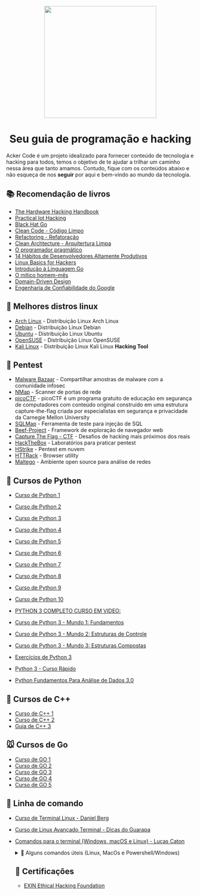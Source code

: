 <p align="center">
  <a href="https://github.com/arthurspk/guiadevbrasil">
    <img src="https://user-images.githubusercontent.com/48387196/183275534-61e0d334-93bb-45df-896a-158657eed3cb.gif" width="300" height="300">
  </a>
  <h1 align="center">Seu guia de programação e hacking</h1>
</p>

Acker Code é um projeto idealizado para fornecer conteúdo de tecnologia e hacking para todos, temos o objetivo de te ajudar a trilhar um caminho nessa área que tanto amamos. Contudo, fique com os conteúdos abaixo e não esqueça de nos **seguir** por aqui e bem-vindo ao mundo da tecnologia.

## 📚 Recomendação de livros

- [The Hardware Hacking Handbook](https://amzn.to/3Q7Kvnp) <br>
- [Practical Iot Hacking](https://amzn.to/3C3BVCj) <br>
- [Black Hat Go](https://amzn.to/3p6y67j) <br>
- [Clean Code - Código Limpo](https://amzn.to/3zJVv3I) <br>
- [Refactoring - Refatoração](https://amzn.to/3P7owfb) <br>
- [Clean Archtecture - Arquitertura Limpa](https://amzn.to/3P1B9Z7) <br>
- [O programador pragmático](https://amzn.to/3AcDXPb) <br>
- [14 Hábitos de Desenvolvedores Altamente Produtivos](https://amzn.to/3QuJTIx) <br>
- [Linux Basics for Hackers](https://amzn.to/3A0Xkua) <br>
- [Introdução à Linguagem Go](https://amzn.to/3zvqwIo) <br>
- [O mítico homem-mês](https://amzn.to/3A0Xkua) <br>
- [Domain-Driven Design](https://amzn.to/3BJ68pN) <br>
- [Engenharia de Confiabilidade do Google](https://amzn.to/3dczpPn) <br>

## 🐧 Melhores distros linux 

- [Arch Linux](https://archlinux.org/) - Distribuição Linux Arch Linux <br>
- [Debian](https://www.debian.org/) - Distribuição Linux Debian <br>
- [Ubuntu](https://ubuntu.com/) - Distribuição Linux Ubuntu <br>
- [OpenSUSE](https://www.opensuse.org) - Distribuição Linux OpenSUSE<br>
- [Kali Linux](https://www.kali.org) - Distribuição Linux Kali Linux **Hacking Tool**<br>

## 🔐 Pentest

- [Malware Bazaar](https://bazaar.abuse.ch/browse/) - Compartilhar amostras de malware com a comunidade infosec <br>
- [NMap](https://nmap.org/) - Scanner de portas de rede<br>
- [picoCTF](https://picoctf.com/) - picoCTF é um programa gratuito de educação em segurança de computadores com conteúdo original construído em uma estrutura capture-the-flag criada por especialistas em segurança e privacidade da Carnegie Mellon University <br>
- [SQLMap](http://sqlmap.org/) - Ferramenta de teste para injeção de SQL <br>
- [Beef-Project](https://beefproject.com/) - Framework de exploração de navegador web<br>
- [Capture The Flag - CTF](https://capturetheflag.com.br/) - Desafios de hacking mais próximos dos reais<br>
- [HackTheBox](https://www.hackthebox.eu/) - Laboratórios para praticar pentest<br>
- [HStrike](https://hstrike.com/) - Pentest em nuvem <br>
- [HTTRack](http://www.httrack.com/) - Browser utility <br>
- [Maltego](https://www.paterva.com/) - Ambiente open source para análise de redes<br>


## 🐍 Cursos de Python

- [Curso de Python 1](https://youtube.com/playlist?list=PLvE-ZAFRgX8hnECDn1v9HNTI71veL3oW0) <br>
- [Curso de Python 2](https://youtube.com/playlist?list=PLfCKf0-awunOu2WyLe2pSD2fXUo795xRe) <br>
- [Curso de Python 3](https://www.youtube.com/watch?v=XKHEtdqhLK8) <br>
- [Curso de Python 4](https://www.youtube.com/watch?v=_uQrJ0TkZlc) <br>
- [Curso de Python 5](https://www.youtube.com/watch?v=rfscVS0vtbw) <br>
- [Curso de Python 6](https://www.youtube.com/watch?v=8DvywoWv6fI) <br>
- [Curso de Python 7](https://www.youtube.com/playlist?list=PLsyeobzWxl7poL9JTVyndKe62ieoN-MZ3) <br>
- [Curso de Python 8](https://www.youtube.com/watch?v=t8pPdKYpowI) <br>
- [Curso de Python 9](https://www.youtube.com/playlist?list=PLwgFb6VsUj_lQTpQKDtLXKXElQychT_2j) <br>
- [Curso de Python 10](https://solyd.com.br/treinamentos/python-basico/?fbclid=IwAR0WJYyqSTr2E28c2dvqL6HnIfb2DiA1aAB40khxKwFc6L197DfZTK7iQ7k) <br>

- [PYTHON 3 COMPLETO CURSO EM VIDEO:](https://www.youtube.com/playlist?list=PLvE-ZAFRgX8hnECDn1v9HNTI71veL3oW0) <br>
- [Curso de Python 3 - Mundo 1: Fundamentos](https://www.youtube.com/playlist?list=PLHz_AreHm4dlKP6QQCekuIPky1CiwmdI6) <br>
- [Curso de Python 3 - Mundo 2: Estruturas de Controle](https://www.youtube.com/playlist?list=PLHz_AreHm4dk_nZHmxxf_J0WRAqy5Czye) <br>
- [Curso de Python 3 - Mundo 3: Estruturas Compostas](https://www.youtube.com/playlist?list=PLHz_AreHm4dksnH2jVTIVNviIMBVYyFnH) <br>
- [Exercícios de Python 3](https://www.youtube.com/playlist?list=PLHz_AreHm4dm6wYOIW20Nyg12TAjmMGT-) <br>
- [Python 3 - Curso Rápido](https://www.cod3r.com.br/courses/python-3-curso-rapido) <br>
- [Python Fundamentos Para Análise de Dados 3.0](https://www.datascienceacademy.com.br/course/python-fundamentos) <br>


## 🐸 Cursos de C++

- [Curso de C++ 1](https://youtube.com/playlist?list=PLx4x_zx8csUjczg1qPHavU1vw1IkBcm40) <br>
- [Curso de C++ 2](https://youtube.com/playlist?list=PLR8Jf69jN0ulqMI8n85Cr2NsoerSF9DF5) <br>
- [Guia de C++ 3](https://www.inf.ufpr.br/ci208/NotasAula.pdf) <br>

## 🐭 Cursos de Go

- [Curso de GO 1](https://youtube.com/playlist?list=PLCKpcjBB_VlBsxJ9IseNxFllf-UFEXOdg) <br>
- [Curso de GO 2](https://www.youtube.com/playlist?list=PLUbb2i4BuuzCX8CLeArvx663_0a_hSguW) <br>
- [Curso de GO 3](https://www.youtube.com/playlist?list=PLdKnuzc4h6gFmPLeous4S0xn0j9Ik2s3Y) <br>
- [Curso de GO 4](https://www.youtube.com/playlist?list=PLt1J5u9LpM5-L-Ps8jjr91pKhFxAnxKJp) <br>
- [Curso de GO 5](https://www.youtube.com/playlist?list=PLXFk6ROPeWoAvLMyJ_PPfu8oF0-N_NgEI) <br>


## 🦬 Linha de comando
- [Curso de Terminal Linux - Daniel Berg](https://www.youtube.com/playlist?list=PLbV6TI03ZWYXXwbP2TNTbviUaFh6YqqVt) <br>
- [Curso de Linux Avançado Terminal - Dicas do Guarapa](https://www.youtube.com/playlist?list=PLGw1E40BSQnRZufbzjGVzkH-O8SngPymp) <br>
- [Comandos para o terminal (Windows, macOS e Linux) - Lucas Caton](https://www.lucascaton.com.br/2018/01/07/comandos-para-o-terminal-windows-macos-e-linux)

  <details>
    <summary>📝 Alguns comandos úteis (Linux, MacOs e Powershell/Windows)</summary>

  - lista os arquivos presentes no diretório
    ```bash
    ls # => lista do diretorio atual 
    # ou
    dir / tree /f
    # ou
    ls <caminho do diretorio> # => lista do diretorio passado
    ```
  - Altera diretório atual
    ```bash
    cd #=> volta para a home
    # ou
    cd <caminho> #=> leva para o caminho passado
    ```
  - Remove arquivo
    ```bash
    rm <arquivo>
    ```
  - Remove diretório cujo caminho é dado como operando 
    ```bash
    rmdir <caminho>
    # => o diretório deve estar vazio, ou seja, antes você tem que remover todos os arquivos do diretório
    ```
  - Escreve na tela o conteúdo do arquivo do caminho dado como operando
    ```bash
    cat <arquivo>
    ```
  - Escreve na tela o caminho do diretório de trabalho atual
    ```bash
    pwd
    ```
  - Lista os comandos já executados
    ```bash
    history
    ```
  - Limpa a tela do terminal
    ```bash
    clear # => (clc no Powershell)
    ```
  </details>

  ## 🦬 Certificações
  
  - [EXIN Ethical Hacking Foundation](https://www.exin.com/pt-br/data-protection-security/exin-ethical-hacking/exin-ethical-hacking-foundation/) <br>
  
